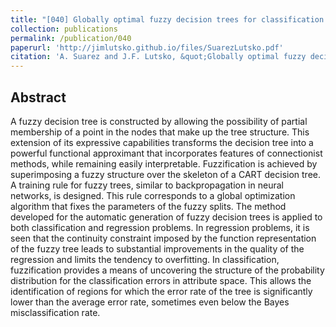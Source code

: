 ```yaml
---
title: "[040] Globally optimal fuzzy decision trees for classification and regression"
collection: publications
permalink: /publication/040
paperurl: 'http://jimlutsko.github.io/files/SuarezLutsko.pdf'
citation: 'A. Suarez and J.F. Lutsko, &quot;Globally optimal fuzzy decision trees for classification and regression&quot;, <i>IEEE Transactions on Pattern Analysis and Machine Intelligence</i>, <strong>21</strong>, 1280 (1999)'
---
```

Abstract
---
A fuzzy decision tree is constructed by allowing the possibility of partial membership of a point in the nodes that make up the tree structure. This extension of its expressive capabilities transforms the decision tree into a powerful functional approximant that incorporates features of connectionist methods, while remaining easily interpretable. Fuzzification is achieved by superimposing a fuzzy structure over the skeleton of a CART decision tree. A training rule for fuzzy trees, similar to backpropagation in neural networks, is designed. This rule corresponds to a global optimization algorithm that fixes the parameters of the fuzzy splits. The method developed for the automatic generation of fuzzy decision trees is applied to both classification and regression problems. In regression problems, it is seen that the continuity constraint imposed by the function representation of the fuzzy tree leads to substantial improvements in the quality of the regression and limits the tendency to overfitting. In classification, fuzzification provides a means of uncovering the structure of the probability distribution for the classification errors in attribute space. This allows the identification of regions for which the error rate of the tree is significantly lower than the average error rate, sometimes even below the Bayes misclassification rate.
